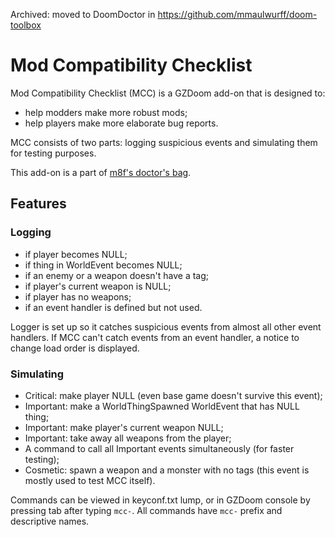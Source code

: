 Archived: moved to DoomDoctor in https://github.com/mmaulwurff/doom-toolbox

# Mod Compatibility Checklist

Mod Compatibility Checklist (MCC) is a GZDoom add-on that is designed to:
- help modders make more robust mods;
- help players make more elaborate bug reports.

MCC consists of two parts: logging suspicious events and simulating them for
testing purposes.

This add-on is a part of [m8f's doctor's bag](https://mmaulwurff.github.io/pages/doctors-bag).

## Features

### Logging

- if player becomes NULL;
- if thing in WorldEvent becomes NULL;
- if an enemy or a weapon doesn't have a tag;
- if player's current weapon is NULL;
- if player has no weapons;
- if an event handler is defined but not used.

Logger is set up so it catches suspicious events from almost all other event
handlers. If MCC can't catch events from an event handler, a notice to change
load order is displayed.

### Simulating

- Critical: make player NULL (even base game doesn't survive this event);
- Important: make a WorldThingSpawned WorldEvent that has NULL thing;
- Important: make player's current weapon NULL;
- Important: take away all weapons from the player;
- A command to call all Important events simultaneously (for faster testing);
- Cosmetic: spawn a weapon and a monster with no tags (this event is mostly used
  to test MCC itself).

Commands can be viewed in keyconf.txt lump, or in GZDoom console by pressing tab
after typing `mcc-`. All commands have `mcc-` prefix and descriptive names.
